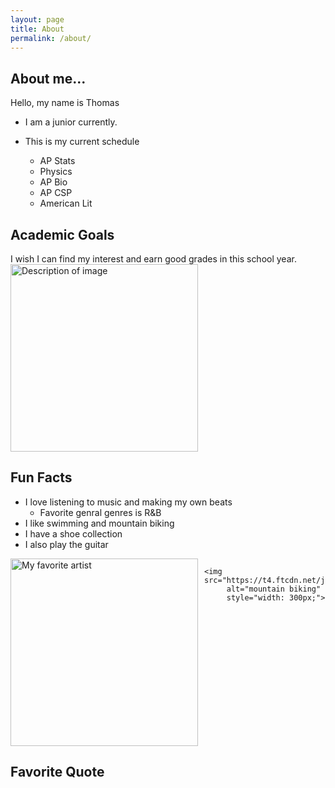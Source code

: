 ```yaml
---
layout: page
title: About
permalink: /about/
---
```



## About me...
Hello, my name is Thomas
- I am a junior currently.

- This is my current schedule

    - AP Stats
    - Physics 
    - AP Bio
    - AP CSP
    - American Lit

## Academic Goals

I wish I can find my interest and earn good grades in this school year. 
<img src="https://www.lexercise.com/wp-content/uploads/2014/10/good-grades.png" alt="Description of image" width="300">


## Fun Facts

- I love listening to music and making my own beats
    - Favorite genral genres is R&B
- I like swimming and mountain biking
- I have a shoe collection
- I also play the guitar


<div style="display: flex; gap: 10px;">
    <img src="https://encrypted-tbn0.gstatic.com/images?q=tbn:ANd9GcRvceGF2aZ0nR-7P03le_D27hjWo6s1Rrutlw&s" 
         alt="My favorite artist" 
         style="width: 300px;">
    
    <img src="https://t4.ftcdn.net/jpg/03/80/27/77/240_F_380277759_TyJdfn5MTNfFYsH6u7PWe4P7BRfSoFd7.jpg" 
         alt="mountain biking" 
         style="width: 300px;">
</div>



## Favorite Quote


